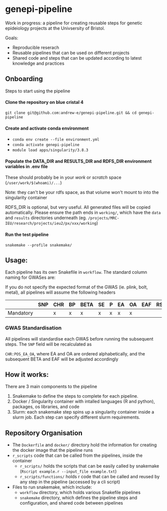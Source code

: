 # genepi-pipeline

Work in progress: a pipeline for creating reusable steps for genetic epideiology projects at the Univsersity of Bristol.

Goals:
* Reproducible reserach
* Reusable pipelines that can be used on different projects
* Shared code and steps that can be updated according to latest knowledge and practices

## Onboarding

Steps to start using the pipeline
#### Clone the repository on blue cristal 4
`git clone git@github.com:andrew-e/genepi-pipeline.git && cd genepi-pipeline`

#### Create and activate conda environment
* `conda env create --file environment.yml`
* `conda activate genepi-pipeline`
* `module load apps/singularity/3.8.3`

#### Populate the DATA_DIR and RESULTS_DIR and RDFS_DIR environment variables in .env file
These should probably be in your *work* or *scratch* space (`/user/work/$(whoami)/...`)

Note: they can't be your rdfs space, as that volume won't mount to into the singularity container

RDFS_DIR is optional, but very useful.  All generated files will be copied automatically.  Please ensure the path
ends in `working/`, which have the `data` and `results` directories underneath (eg. `/projects/MRC-IEU/research/projects/ieu2/px/xxx/working`)

#### Run the test pipeline
`snakemake --profile snakemake/`

## Usage:

Each pipeline has its own Snakefile in `workflow`.  The standard column naming for GWASes are:

If you do not specify the expected format of the GWAS (ie. plink, bolt, metal), all pipelines will assume the following
headers

|           | SNP | CHR | BP  | BETA | SE  | P   | EA  | OA  | EAF | RSID | OR  | OR_LB | OR_UB |
|-----------|-----|-----|-----|------|-----|-----|-----|-----|-----|:-----|-----|-------|-------|
| Mandatory |     | x   | x   | x    | x   | x   | x   | x   |     |      |     |       |       |

### GWAS Standardisation

All pipelines will standardise each GWAS before running the subsequent steps.  The `SNP` field will be recalculated as

`CHR:POS_EA_OA`, where EA and OA are ordered alphabetically, and the subsequent BETA and EAF will be adjusted accordingly


## How it works:

There are 3 main components to the pipeline
1. Snakemake to define the steps to complete for each pipeline.
2. Docker / Singularity container with intalled languages (R and python), packages, os libraries, and code
3. Slurm: each snakemake step spins up a singularity container inside a slurm job.  Each step can specify different slurm requirements.

## Repository Organisation

* The `Dockerfile` and `docker/` directory hold the information for creating the docker image that the pipeline runs
* `r_scripts` code that can be called from the pipelines, inside the container
  * `r_scripts/` holds the scripts that can be easily called by snakemake (`Rscript example.r --input_file example.txt`)
  * `r_scripts/functions/` holds r code that can be called and reused by any step in the pipeline (accessed by a cli script)
* Files to run snakemake, which include:
  * `workflow` directory, which holds various Snakefile pipelines
  * `snakemake` directory, which defines the pipeline steps and configuration, and shared code between pipelines

